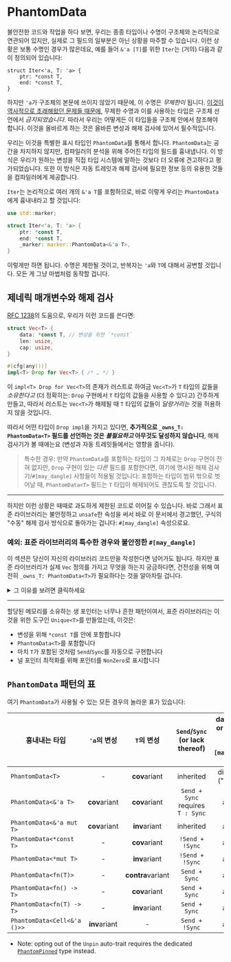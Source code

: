 # PhantomData

불안전한 코드와 작업을 하다 보면, 우리는 종종 타입이나 수명이 구조체와 논리적으로 연관되어 있지만, 실제로 그 필드의 일부분은 아닌 상황을 마주할 수 있습니다. 이런 상황은 보통 수명인 경우가 많은데요, 예를 들어 `&'a [T]`를 위한 `Iter`는 (거의) 다음과 같이 정의되어 있습니다:

```rust,compile_fail
struct Iter<'a, T: 'a> {
    ptr: *const T,
    end: *const T,
}
```

하지만 `'a`가 구조체의 본문에 쓰이지 않았기 때문에, 이 수명은 *무제한이* 됩니다. [이것이 역사적으로 초래해왔던 문제들 때문에][unused-param], 무제한 수명과 이를 사용하는 타입은 구조체 선언에서 *금지되었습니다*. 따라서 우리는 어떻게든 이 타입들을 구조체 안에서 참조해야 합니다. 
이것을 올바르게 하는 것은 올바른 변성과 해제 검사에 있어서 필수적입니다.

[unused-param]: https://rust-lang.github.io/rfcs/0738-variance.html#the-corner-case-unused-parameters-and-parameters-that-are-only-used-unsafely

우리는 이것을 특별한 표시 타입인 `PhantomData`를 통해서 합니다. `PhantomData`는 공간을 차지하지 않지만, 컴파일러의 분석을 위해 주어진 타입의 필드를 흉내냅니다. 이 방식은 우리가 원하는 변성을 직접 타입 시스템에 말하는 것보다 더 오류에 견고하다고 평가되었습니다. 또한 이 방식은 자동 트레잇과 해제 검사에 필요한 정보 등의 유용한 것들을 컴파일러에게 제공합니다.

`Iter`는 논리적으로 여러 개의 `&'a T`를 포함하므로, 바로 이렇게 우리는 `PhantomData`에게 흉내내라고 할 것입니다:

```rust
use std::marker;

struct Iter<'a, T: 'a> {
    ptr: *const T,
    end: *const T,
    _marker: marker::PhantomData<&'a T>,
}
```

이렇게만 하면 됩니다. 수명은 제한될 것이고, 반복자는 `'a`와 `T`에 대해서 공변할 것입니다. 모든 게 그냥 마법처럼 동작할 겁니다.

## 제네릭 매개변수와 해제 검사

[RFC 1238](https://rust-lang.github.io/rfcs/1238-nonparametric-dropck.html)의 도움으로, 우리가 이런 코드를 쓴다면:

```rust
struct Vec<T> {
    data: *const T, // 변성을 위한 `*const`
    len: usize,
    cap: usize,
}

#[cfg(any())]
impl<T> Drop for Vec<T> { /* … */ }
```
이 `impl<T> Drop for Vec<T>`의 존재가 러스트로 하여금 `Vec<T>`가 `T` 타입의 값들을 *소유한다고* (더 정확히는: `Drop` 구현에서 `T` 타입의 값들을 사용할 수 있다고) 간주하게 만들고, 따라서 러스트는 `Vec<T>`가 해제될 때 
`T` 타입의 값들이 *달랑거리는* 것을 허용하지 않을 것입니다.

따라서 어떤 타입이 `Drop impl`을 가지고 있다면, **추가적으로 `_owns_T: PhantomData<T>` 필드를 선언하는 것은 *불필요하고* 아무것도 달성하지 않습니다**, 해제 검사기가 볼 때에는요 (변성과 자동 트레잇들에서는 영향을 줍니다).
 
> 특수한 경우: 만약 `PhantomData`를 포함하는 타입이 그 자체로는 `Drop` 구현이 전혀 없지만, `Drop` 구현이 있는 _다른_ 필드를 포함한다면, 여기에 명시된
해제 검사기/`#[may_dangle]` 사항들이 적용될 것입니다: 포함하는 타입이 범위 밖으로 벗어날 때, `PhantomData<T>`
필드는 `T` 타입이 해제되어도 괜찮도록 할 것입니다.
___

하지만 이런 상황은 때때로 과도하게 제한된 코드로 이어질 수 있습니다. 바로 그래서 표준 라이브러리는 불안정하고 `unsafe`한 속성을 써서 바로 이 문서에서 경고했던, 구식의 "수동" 해제 검사 방식으로 돌아가는 겁니다: 
`#[may_dangle]` 속성으로요.

### 예외: 표준 라이브러리의 특수한 경우와 불안정한 `#[may_dangle]`

이 섹션은 당신이 자신의 라이브러리 코드만을 작성한다면 넘어가도 됩니다. 하지만 표준 라이브러리가 실제 `Vec` 정의를 가지고 무엇을 하는지 궁금하다면, 건전성을 위해 여전히 `_owns_T: PhantomData<T>`가 필요하다는 것을 
알아차릴 겁니다.

<details><summary>그 이유를 보려면 클릭하세요</summary>

다음의 예제를 생각해 봅시다:

```rust
fn main() {
    let mut v: Vec<&str> = Vec::new();
    let s: String = "Short-lived".into();
    v.push(&s);
    drop(s);
} // <- `v` 는 여기서 해제됩니다
```

정석적으로 `impl<T> Drop for Vec<T> {`를 정의하면, 위의 코드는 [부정됩니다][is-denied].

[is-denied]: https://rust.godbolt.org/z/ans15Kqz3

확실히 이런 경우에서는, 우리는 `Vec<&'s str>`, 즉 `str`의 `'s`만큼 사는 레퍼런스들의 벡터를 가지고 있습니다. 하지만 `let s: String`에서는, 이것이 `Vec`보다 먼저 해제되고, 
`impl<'s> Drop for Vec<&'s str> {`의 정의가 사용됩니다.

이것이 의미하는 것은 만약 이런 `Drop` 구현이 사용된다면, _파기된_, 혹은 _달랑거리는_ 수명 `'s`로 작업을 할 것이라는 점입니다. 하지만 이것은 함수 시그니처에 있는 모든 러스트 레퍼런스는 기본적으로 달랑거리지 않고 역참조해도 문제가 없다는 
러스트 규칙에 반대됩니다.

따라서 러스트는 보수적으로 이 코드를 부정할 수밖에 없습니다.

그런데 실제 `Vec`의 경우에서, `Drop` 구현은 `&'s str`에 대해 신경쓰지 않는데, _이는 `&'s str`이 따로 `Drop` 구현이 없기 때문입니다_: `Vec`의 `Drop` 구현은 그저 버퍼를 해제하고 싶을 뿐이죠.

즉, `Vec`의 경우를 특별하게 구분해서, 또는 `Vec`의 특수한 성질을 이용해서 위의 코드가 컴파일되면 좋겠네요: `Vec`이 _가지고 있는 `&'s str`들을 해제될 때 사용하지 않도록 약속할 수도 있겠어요_.

이 약속은 `#[may_dangle]`로 표현될 수 있는 `unsafe`한 약속입니다:

```rust ,ignore
unsafe impl<#[may_dangle] 's> Drop for Vec<&'s str> { /* … */ }
```

아니면 좀더 일반적으로 표현하자면:

```rust ,ignore
unsafe impl<#[may_dangle] T> Drop for Vec<T> { /* … */ }
```

이것이 러스트의 해제 검사기가 해제되는 값의 타입 매개변수가 달랑거리지 않도록 하는, 보수적인 추측에서 탈출하도록 하는 `unsafe`한 방법입니다.

표준 라이브러리와 같이 이렇게 했다면, 우리는 `T`가 자체의 `Drop` 구현이 있는 경우를 조심해야 합니다. 이 경우에는, `&'s str`를 `struct PrintOnDrop<'s>(&'s str);`로 바꾸는 것을 상상해 봅시다. 
이 구조체는 자체의 `Drop` 구현에서 내부의 `&'s str`를 역참조하여 화면에 출력할 것입니다.

확실히 버퍼를 해제하기 전에 `Drop for Vec<T> {`는, 내부의 각 `T`들이 `Drop` 구현이 있을 때, 각 `T`들을 해제시켜야 합니다. `PrintOnDrop<'s>`의 경우에 `Drop for Vec<PrintOnDrop<'s>>`는 
버퍼를 해제하기 전에 `PrintOnDrop<'s>`의 원소들을 해제시켜야 합니다.

따라서 우리가 `'s`가 `#[may_dangle]`하다고 말할 때, 이것은 심하게 모호하게 말했던 것입니다. 우리는 대신 이렇게 말해야 할 것입니다: "`'s`는 `Drop` 구현에 구속받지 않는 한에서 달랑거릴 수도 있습니다". 
혹은 더 일반적으로 이렇게요: "`T`는 `Drop` 구현에 구속받지 않는 한에서 달랑거릴 수도 있습니다". 이런 "예외의 예외"는 **우리가 `T`를 소유할 때마다** 발생하는 흔한 현상입니다. 이래서 러스트의 `#[may_dangle]`은 
이런 예외 상황에 대해 알고, 따라서 구조체의 필드들에 _제네릭 매개변수가 소유되는 때에_ 비활성화될 것입니다.

따라서 표준 라이브러리는 이렇게 결론을 내립니다:

```rust
#[cfg(any())]
// 우리는 `Vec`을 해제할 때 `T`를 사용하지 않도록 약속합니다…
unsafe impl<#[may_dangle] T> Drop for Vec<T> {
    fn drop(&mut self) {
        unsafe {
            if mem::needs_drop::<T>() {
                /* … 이 경우는 제외하고요, 어떤 경우냐면 … */
                ptr::drop_in_place::<[T]>(/* … */);
            }
            // …
            dealloc(/* … */)
            // …
        }
    }
}

struct Vec<T> {
    // … `Vec`이 `T`의 원소들을 소유하고,
    // 따라서 해제될 때 `T`의 원소들을 해제시킬 때 말이죠!
    _owns_T: core::marker::PhantomData<T>,

    ptr: *const T, // 변성을 위한 `*const`입니다 (하지만 이것이 *그 자체로* `T`의 소유권을 나타내는 것은 아닙니다)
    len: usize,
    cap: usize,
}
```

</details>

___

할당된 메모리를 소유하는 생 포인터는 너무나 흔한 패턴이여서, 표준 라이브러리는 이것을 위한 도구인 `Unique<T>`를 만들었는데, 이것은:

* 변성을 위해 `*const T`를 안에 포함합니다
* `PhantomData<T>`를 포함합니다
* 마치 `T`가 포함된 것처럼 `Send`/`Sync`를 자동으로 구현합니다
* 널 포인터 최적화를 위해 포인터를 `NonZero`로 표시합니다

## `PhantomData` 패턴의 표

여기 `PhantomData`가 사용될 수 있는 모든 경우의 놀라운 표가 있습니다:

| 흉내내는 타입                   | `'a`의 변성       | `T`의 변성          | `Send`/`Sync`<br/>(or lack thereof)       | dangling `'a` or `T` in drop glue<br/>(_e.g._, `#[may_dangle] Drop`) |
|-----------------------------|:----------------:|:-----------------:|:-----------------------------------------:|:------------------------------------------------:|
| `PhantomData<T>`            | -                | **cov**ariant     | inherited                                 | disallowed ("owns `T`")                          |
| `PhantomData<&'a T>`        | **cov**ariant    | **cov**ariant     | `Send + Sync`<br/>requires<br/>`T : Sync` | allowed                                          |
| `PhantomData<&'a mut T>`    | **cov**ariant    | **inv**ariant     | inherited                                 | allowed                                          |
| `PhantomData<*const T>`     | -                | **cov**ariant     | `!Send + !Sync`                           | allowed                                          |
| `PhantomData<*mut T>`       | -                | **inv**ariant     | `!Send + !Sync`                           | allowed                                          |
| `PhantomData<fn(T)>`        | -                | **contra**variant | `Send + Sync`                             | allowed                                          |
| `PhantomData<fn() -> T>`    | -                | **cov**ariant     | `Send + Sync`                             | allowed                                          |
| `PhantomData<fn(T) -> T>`   | -                | **inv**ariant     | `Send + Sync`                             | allowed                                          |
| `PhantomData<Cell<&'a ()>>` | **inv**ariant    | -                 | `Send + !Sync`                            | allowed                                          |

  - Note: opting out of the `Unpin` auto-trait requires the dedicated [`PhantomPinned`] type instead.

[`PhantomPinned`]: ../core/marker/struct.PhantomPinned.html
